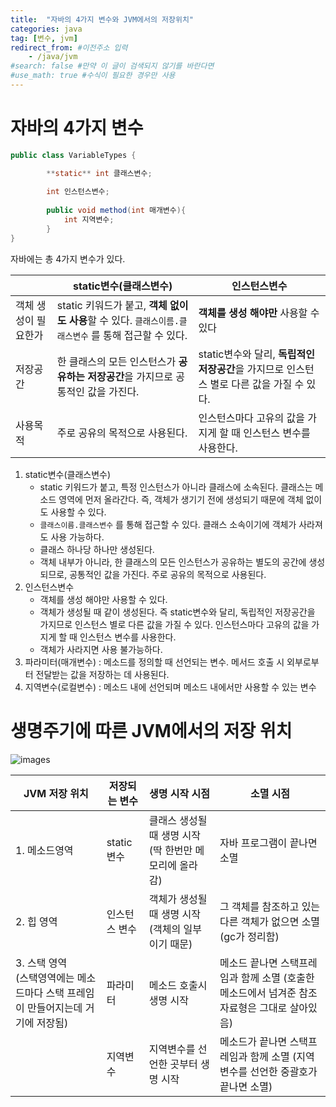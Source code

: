 ```yaml
---
title:  "자바의 4가지 변수와 JVM에서의 저장위치"
categories: java
tag: [변수, jvm]
redirect_from: #이전주소 입력
    - /java/jvm
#search: false #만약 이 글이 검색되지 않기를 바란다면
#use_math: true #수식이 필요한 경우만 사용
---
```


# 자바의 4가지 변수

```java
public class VariableTypes {

		**static** int 클래스변수;
		
		int 인스턴스변수;
		
		public void method(int 매개변수){
			int 지역변수;
		}
}
```

자바에는 총 4가지 변수가 있다.

|  | static변수(클래스변수) | 인스턴스변수 |
| --- | --- | --- |
| 객체 생성이 필요한가 | static 키워드가 붙고, **객체 없이도 사용**할 수 있다. `클래스이름.클래스변수` 를 통해 접근할 수 있다. | **객체를 생성 해야만** 사용할 수 있다 |
| 저장공간 | 한 클래스의 모든 인스턴스가 **공유하는 저장공간**을 가지므로 공통적인 값을 가진다. | static변수와 달리, **독립적인 저장공간**을 가지므로 인스턴스 별로 다른 값을 가질 수 있다. |
| 사용목적 | 주로 공유의 목적으로 사용된다. | 인스턴스마다 고유의 값을 가지게 할 때 인스턴스 변수를 사용한다. |

1. static변수(클래스변수)
    - static 키워드가 붙고, 특정 인스턴스가 아니라 클래스에 소속된다. 클래스는 메소드 영역에 먼저 올라간다. 즉, 객체가 생기기 전에 생성되기 때문에 객체 없이도 사용할 수 있다.
    - `클래스이름.클래스변수` 를 통해 접근할 수 있다. 클래스 소속이기에 객체가 사라져도 사용 가능하다.
    - 클래스 하나당 하나만 생성된다.
    - 객체 내부가 아니라, 한 클래스의 모든 인스턴스가 공유하는 별도의 공간에 생성되므로, 공통적인 값을 가진다. 주로 공유의 목적으로 사용된다.
2. 인스턴스변수
    - 객체를 생성 해야만 사용할 수 있다.
    - 객체가 생성될 때 같이 생성된다. 즉 static변수와 달리, 독립적인 저장공간을 가지므로 인스턴스 별로 다른 값을 가질 수 있다. 인스턴스마다 고유의 값을 가지게 할 때 인스턴스 변수를 사용한다.
    - 객체가 사라지면 사용 불가능하다.
3. 파라미터(매개변수) : 메소드를 정의할 때 선언되는 변수. 메서드 호출 시 외부로부터 전달받는 값을 저장하는 데 사용된다. 
4. 지역변수(로컬변수) : 메소드 내에 선언되며 메소드 내에서만 사용할 수 있는 변수


# 생명주기에 따른 JVM에서의 저장 위치

![images]({{site.url}}/assets/images/2025-10-24-v4andJVM/Storage_Locations_in_the_JVM_According_to_the_Four_Variable_Lifecycles_in_Java.png)

| JVM 저장 위치 | 저장되는 변수 | 생명 시작 시점 | 소멸 시점 |
| --- | --- | --- | --- |
| 1. 메소드영역 | static 변수 | 클래스 생성될 때 생명 시작 (딱 한번만 메모리에 올라감) | 자바 프로그램이 끝나면 소멸 |
| 2. 힙 영역 | 인스턴스 변수 | 객체가 생성될 때 생명 시작 (객체의 일부이기 때문) | 그 객체를 참조하고 있는 다른 객체가 없으면 소멸(gc가 정리함) |
| 3. 스택 영역 <br> (스택영역에는 메소드마다 스택 프레임이 만들어지는데 거기에 저장됨) | 파라미터 | 메소드 호출시 생명 시작 | 메소드 끝나면 스택프레임과 함께 소멸 (호출한 메소드에서 넘겨준 참조 자료형은 그대로 살아있음) |
|  | 지역변수 | 지역변수를 선언한 곳부터 생명 시작 | 메소드가 끝나면 스택프레임과 함께 소멸 (지역변수를 선언한 중괄호가 끝나면 소멸) |